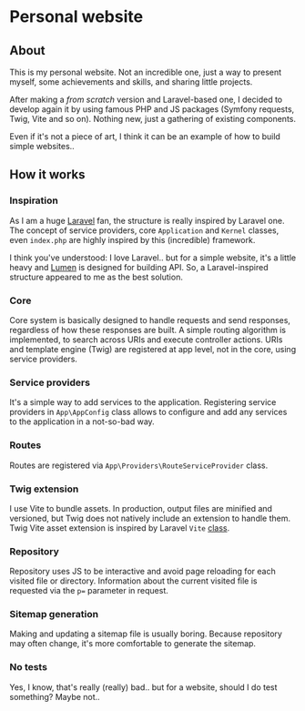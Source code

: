# Personal website

## About
This is my personal website. Not an incredible one, just a way to present myself, some achievements and skills, and
sharing little projects.

After making a _from scratch_ version and Laravel-based one, I decided to develop again it by using famous PHP and JS
packages (Symfony requests, Twig, Vite and so on). Nothing new, just a gathering of existing components.

Even if it's not a piece of art, I think it can be an example of how to build simple websites..

## How it works
### Inspiration
As I am a huge  [Laravel](https://laravel.com/) fan, the structure is really inspired by Laravel one. The concept of
service providers, core `Application` and `Kernel` classes, even `index.php` are highly inspired by this (incredible)
framework.

I think you've understood: I love Laravel.. but for a simple website, it's a little heavy and
[Lumen](https://lumen.laravel.com/) is designed for building API. So, a Laravel-inspired structure appeared to me as the
best solution.

### Core
Core system is basically designed to handle requests and send responses, regardless of how these responses are built. A
simple routing algorithm is implemented, to search across URIs and execute controller actions. URIs and template engine
(Twig) are registered at app level, not in the core, using service providers.

### Service providers
It's a simple way to add services to the application. Registering service providers in `App\AppConfig` class allows  to
configure and add any services to the application in a not-so-bad way.

### Routes
Routes are registered via `App\Providers\RouteServiceProvider` class.

### Twig extension
I use Vite to bundle assets. In production, output files are minified and versioned, but Twig does not natively include
an extension to handle them. Twig Vite asset extension is inspired by Laravel `Vite` 
[class](https://github.com/laravel/framework/blob/master/src/Illuminate/Foundation/Vite.php).

### Repository
Repository uses JS to be interactive and avoid page reloading for each visited file or directory. Information about the
current visited file is requested via the `p=` parameter in request.

### Sitemap generation
Making and updating a sitemap file is usually boring. Because repository may often change, it's more comfortable to
generate the sitemap.

### No tests
Yes, I know, that's really (really) bad.. but for a website, should I do test something? Maybe not..
